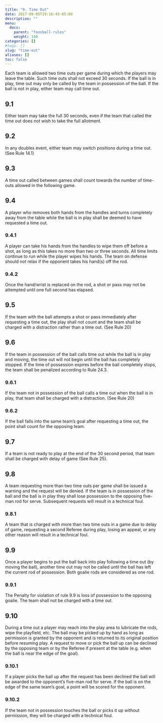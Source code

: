 ```yaml
---
title: "9. Time Out"
date: 2017-09-05T19:16:43-05:00
description: ""
menu:
  docs:
    parent: "foosball-rules"
    weight: 140
categories: []
#tags: []
slug: "time-out"
aliases: []
toc: false
---
```


Each team is allowed two time outs per game during which the players may leave the table. Such time outs shall not exceed 30
seconds. If the ball is in play, time out may only be called by the team in possession of the ball. If the ball is not in play, either
team may call time out.

## 9.1

Either team may take the full 30 seconds, even if the team that called the time out does not wish to take the full allotment.

## 9.2

In any doubles event, either team may switch positions during a time out. (See Rule 14.1)

## 9.3

A time out called between games shall count towards the number of time-outs allowed in the following game.

## 9.4

A player who removes both hands from the handles and turns completely away from the table while the ball is in play shall be deemed to have requested a time out.

### 9.4.1

A player can take his hands from the handles to wipe them off before a shot, as long as this takes no more than two or three seconds. All time limits continue to run while the player wipes his hands. The team on defense should not relax if the opponent takes his hand(s) off the rod.

### 9.4.2

Once the hand/wrist is replaced on the rod, a shot or pass may not be attempted until one full second has elapsed.

## 9.5

If the team with the ball attempts a shot or pass immediately after requesting a time out, the play shall not count and the team shall be charged with a distraction rather than a time out. (See Rule 20)

## 9.6

If the team in possession of the ball calls time out while the ball is in play and moving, the time out will not begin until the ball has completely stopped. If the time of possession expires before the ball completely stops, the team shall be penalized according to Rule 24.3.

### 9.6.1

If the team not in possession of the ball calls a time out when the ball is in play, that team shall be charged with a distraction. (See Rule 20)

### 9.6.2

If the ball falls into the same team’s goal after requesting a time out, the point shall count for the opposing team.

## 9.7

If a team is not ready to play at the end of the 30 second period, that team shall be charged with delay of game (See Rule 25).

## 9.8

A team requesting more than two time outs per game shall be issued a warning and the request will be denied. If the team is in possession of the ball and the ball is in play they shall lose possession to the opposing five-man rod for serve. Subsequent requests will result in a technical foul.

### 9.8.1

A team that is charged with more than two time outs in a game due to delay of game, requesting a second Referee during play, losing an appeal, or any other reason will result in a technical foul.

## 9.9

Once a player begins to put the ball back into play following a time out (by moving the ball), another time out may not be called until the ball has left the current rod of possession. Both goalie rods are considered as one rod.

### 9.9.1

The Penalty for violation of rule 9.9 is loss of possession to the opposing goalie. The team shall not be charged with a time out.

## 9.10

During a time out a player may reach into the play area to lubricate the rods, wipe the playfield, etc. The ball may be picked up by hand as long as permission is granted by the opponent and is returned to its original position before resuming play. A request to move or pick the ball up can be declined by the opposing team or by the Referee if present at the table (e.g. when the ball is near the edge of the goal).

### 9.10.1

If a player picks the ball up after the request has been declined the ball will be awarded to the opponent’s five-man rod for serve. If the ball is on the edge of the same team’s goal, a point will be scored for the opponent.

### 9.10.2

If the team not in possession touches the ball or picks it up without permission, they will be charged with a technical foul.
